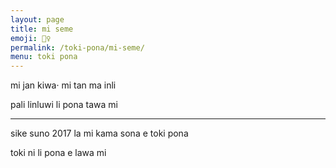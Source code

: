 ```yaml
---
layout: page
title: mi seme
emoji: 🧙‍♀️
permalink: /toki-pona/mi-seme/
menu: toki pona
---
```

mi jan kiwa· mi tan ma inli

pali linluwi li pona tawa mi

---

sike suno 2017 la mi kama sona e toki pona

toki ni li pona e lawa mi
